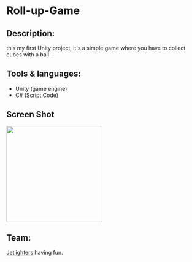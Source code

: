 # Roll-up-Game


## Description:

this my first Unity project, it's a simple game where you have to collect cubes with a ball.

## Tools & languages:
* Unity (game engine)
* C# (Script Code)

## Screen Shot
<img src="Bureau/Screen.gif" width = "250" />

## Team:
[Jetlighters](https://github.com/JetLightStudio) having fun.
